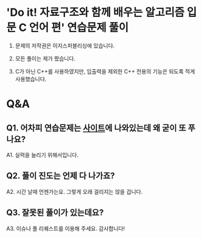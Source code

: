 # 'Do it! 자료구조와 함께 배우는 알고리즘 입문 C 언어 편' 연습문제 풀이

1. 문제의 저작권은 이지스퍼블리싱에 있습니다.

2. 모든 풀이는 제가 짰습니다.

3. C가 아닌 C++를 사용하였지만, 입출력을 제외한 C++ 전용의 기능은 되도록 적게 사용했습니다.








# Q&A

## Q1. 어차피 연습문제는 [사이트](http://www.easyspub.co.kr/20_Menu/BookView/178/PUB)에 나와있는데 왜 굳이 또 푸나요?

A1. 실력을 늘리기 위해서입니다.


## Q2. 풀이 진도는 언제 다 나가죠?

A2. 시간 날때 언젠가는요. 그렇게 오래 걸리지는 않을 겁니다.


## Q3. 잘못된 풀이가 있는데요?

A3. 이슈나 풀 리퀘스트를 이용해 주세요. 감사합니다!
